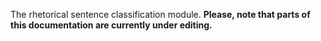 The rhetorical sentence classification module.
**Please, note that parts of this documentation are currently under editing.**
